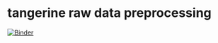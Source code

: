 # tangerine raw data preprocessing

[![Binder](https://mybinder.org/badge_logo.svg)](https://mybinder.org/v2/gh/rohitdaniel/tangerine_data_preprocessing/HEAD?labpath=https%3A%2F%2Fgithub.com%2Frohitdaniel%2Ftangerine_data_preprocessing%2Fblob%2Fmain%2FFLN_assessments_data_cleaning.ipynb)

